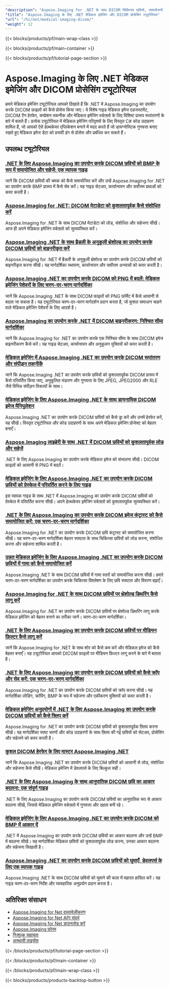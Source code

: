 ```yaml
---
"description": "Aspose.Imaging for .NET के साथ DICOM चिकित्सा छवियों, समायोजनों और विशेष चिकित्सा इमेजिंग कार्यों के प्रसंस्करण के लिए पूर्ण ट्यूटोरियल।"
"title": "Aspose.Imaging के लिए .NET मेडिकल इमेजिंग और DICOM प्रोसेसिंग ट्यूटोरियल"
"url": "/hi/net/medical-imaging-dicom/"
"weight": 12
---
```


{{< blocks/products/pf/main-wrap-class >}}

{{< blocks/products/pf/main-container >}}

{{< blocks/products/pf/tutorial-page-section >}}
# Aspose.Imaging के लिए .NET मेडिकल इमेजिंग और DICOM प्रोसेसिंग ट्यूटोरियल

हमारे मेडिकल इमेजिंग ट्यूटोरियल आपको दिखाते हैं कि .NET में Aspose.Imaging का उपयोग करके DICOM फ़ाइलों को कैसे प्रोसेस किया जाए। ये विशेष गाइड मेडिकल इमेज एडजस्टमेंट, DICOM टैग हेरफेर, कम्प्रेशन तकनीक और मेडिकल इमेजिंग वर्कफ़्लो के लिए विशिष्ट प्रारूप रूपांतरणों के बारे में बताते हैं। प्रत्येक ट्यूटोरियल में मेडिकल इमेजिंग परिदृश्यों के लिए विस्तृत C# कोड उदाहरण शामिल हैं, जो आपको ऐसे हेल्थकेयर एप्लिकेशन बनाने में मदद करते हैं जो डायग्नोस्टिक गुणवत्ता बनाए रखते हुए मेडिकल इमेज डेटा को प्रभावी ढंग से प्रोसेस और प्रबंधित कर सकते हैं।

## उपलब्ध ट्यूटोरियल

### [.NET के लिए Aspose.Imaging का उपयोग करके DICOM छवियों को BMP के रूप में समायोजित और सहेजें: एक व्यापक गाइड](./adjust-dicom-brightness-save-as-bmp-aspose-imaging-net/)
जानें कि DICOM छवियों की चमक को कैसे समायोजित करें और उन्हें Aspose.Imaging for .NET का उपयोग करके BMP प्रारूप में कैसे सेव करें। यह गाइड सेटअप, कार्यान्वयन और सर्वोत्तम प्रथाओं को कवर करती है।

### [Aspose.Imaging for .NET: DICOM मेटाडेटा को कुशलतापूर्वक कैसे संशोधित करें](./aspose-imaging-dotnet-modify-dicom-metadata/)
Aspose.Imaging for .NET के साथ DICOM मेटाडेटा को लोड, संशोधित और सहेजना सीखें। आज ही अपने मेडिकल इमेजिंग वर्कफ़्लो को सुव्यवस्थित करें।

### [Aspose.Imaging .NET के साथ ब्रैडली के अनुकूली थ्रेशोल्ड का उपयोग करके DICOM छवियों को बाइनरीकृत करें](./dicom-binarization-bradleys-adaptive-threshold-aspose-imaging-net/)
Aspose.Imaging for .NET में ब्रैडली के अनुकूली थ्रेशोल्ड का उपयोग करके DICOM छवियों को बाइनरीकृत करना सीखें। यह मार्गदर्शिका स्थापना, कार्यान्वयन और सर्वोत्तम अभ्यासों को कवर करती है।

### [Aspose.Imaging .NET का उपयोग करके DICOM को PNG में बदलें: मेडिकल इमेजिंग पेशेवरों के लिए चरण-दर-चरण मार्गदर्शिका](./convert-dicom-to-png-aspose-imaging-net-tutorial/)
जानें कि Aspose.Imaging .NET के साथ DICOM फ़ाइलों को PNG फ़ॉर्मेट में कैसे आसानी से बदला जा सकता है। यह ट्यूटोरियल चरण-दर-चरण मार्गदर्शन प्रदान करता है, जो कुशल समाधान चाहने वाले मेडिकल इमेजिंग पेशेवरों के लिए आदर्श है।

### [Aspose.Imaging का उपयोग करके .NET में DICOM बाइनरीकरण: निश्चित सीमा मार्गदर्शिका](./dicom-binarization-fixed-threshold-aspose-imaging-dotnet/)
जानें कि Aspose.Imaging for .NET का उपयोग करके एक निश्चित सीमा के साथ DICOM इमेज बाइनरीकरण कैसे करें। यह गाइड सेटअप, कार्यान्वयन और अनुकूलन युक्तियों को कवर करती है।

### [मेडिकल इमेजिंग में Aspose.Imaging .NET का उपयोग करके DICOM रूपांतरण और संपीड़न तकनीकें](./dicom-conversion-compression-aspose-imaging-dotnet/)
जानें कि Aspose.Imaging .NET का उपयोग करके छवियों को कुशलतापूर्वक DICOM प्रारूप में कैसे परिवर्तित किया जाए, अनुकूलित भंडारण और गुणवत्ता के लिए JPEG, JPEG2000 और RLE जैसे विभिन्न संपीड़न विकल्पों के साथ।

### [मेडिकल इमेजिंग के लिए Aspose.Imaging .NET के साथ डायनामिक DICOM इमेज मैनिपुलेशन](./dynamic-dicom-image-manipulation-aspose-imaging-net/)
Aspose.Imaging .NET का उपयोग करके DICOM छवियों को कैसे ड्रा करें और उनमें हेरफेर करें, यह सीखें। विस्तृत ट्यूटोरियल और कोड उदाहरणों के साथ अपने मेडिकल इमेजिंग प्रोजेक्ट को बेहतर बनाएँ।

### [Aspose.Imaging लाइब्रेरी के साथ .NET में DICOM छवियों को कुशलतापूर्वक लोड और सहेजें](./load-save-dicom-images-aspose-imaging-net/)
.NET के लिए Aspose.Imaging का उपयोग करके मेडिकल इमेज को संभालना सीखें। DICOM फ़ाइलों को आसानी से PNG में बदलें।

### [मेडिकल इमेजिंग के लिए Aspose.Imaging .NET का उपयोग करके DICOM छवियों को ग्रेस्केल में परिवर्तित करने के लिए गाइड](./convert-dicom-images-to-grayscale-using-aspose-imaging-net/)
इस व्यापक गाइड के साथ .NET में Aspose.Imaging का उपयोग करके DICOM छवियों को ग्रेस्केल में परिवर्तित करना सीखें। अपने हेल्थकेयर इमेजिंग वर्कफ़्लो को कुशलतापूर्वक सुव्यवस्थित करें।

### [.NET के लिए Aspose.Imaging का उपयोग करके DICOM इमेज कंट्रास्ट को कैसे समायोजित करें: एक चरण-दर-चरण मार्गदर्शिका](./adjust-dicom-image-contrast-aspose-imaging-net/)
Aspose.Imaging for .NET का उपयोग करके DICOM छवि कंट्रास्ट को समायोजित करना सीखें। यह चरण-दर-चरण मार्गदर्शिका बेहतर स्पष्टता के साथ चिकित्सा छवियों को लोड करना, संशोधित करना और सहेजना शामिल करती है।

### [उन्नत मेडिकल इमेजिंग के लिए Aspose.Imaging .NET का उपयोग करके DICOM छवियों में गामा को कैसे समायोजित करें](./adjust-gamma-dicom-aspose-imaging-dotnet/)
Aspose.Imaging .NET के साथ DICOM छवियों में गामा स्तरों को समायोजित करना सीखें। हमारे चरण-दर-चरण मार्गदर्शिका का उपयोग करके चिकित्सा विश्लेषण के लिए छवि स्पष्टता और विवरण बढ़ाएँ।

### [Aspose.Imaging for .NET के साथ DICOM छवियों पर थ्रेशोल्ड डिथरिंग कैसे लागू करें](./apply-threshold-dithering-dicom-images-aspose-imaging-net/)
Aspose.Imaging for .NET का उपयोग करके DICOM छवियों पर थ्रेशोल्ड डिथरिंग लागू करके मेडिकल इमेजिंग को बेहतर बनाने का तरीका जानें। चरण-दर-चरण मार्गदर्शिका।

### [.NET के लिए Aspose.Imaging का उपयोग करके DICOM छवियों पर मीडियन फ़िल्टर कैसे लागू करें](./apply-median-filter-dicom-image-aspose-imaging-net/)
जानें कि Aspose.Imaging for .NET के साथ शोर को कैसे कम करें और मेडिकल इमेज को कैसे बेहतर बनाएँ। यह ट्यूटोरियल आपको DICOM फ़ाइलों पर मीडियन फ़िल्टर लागू करने के बारे में बताता है।

### [.NET के लिए Aspose.Imaging का उपयोग करके DICOM छवियों को कैसे क्रॉप और सेव करें: एक चरण-दर-चरण मार्गदर्शिका](./crop-save-dicom-images-aspose-imaging-net/)
Aspose.Imaging for .NET का उपयोग करके DICOM छवियों को क्रॉप करना सीखें। यह मार्गदर्शिका लोडिंग, क्रॉपिंग, BMP के रूप में सहेजना और एकीकरण युक्तियों को कवर करती है।

### [मेडिकल इमेजिंग अनुप्रयोगों में .NET के लिए Aspose.Imaging का उपयोग करके DICOM छवियों को कैसे फ़्लिप करें](./flip-dicom-images-using-aspose-imaging-for-net/)
Aspose.Imaging for .NET का उपयोग करके DICOM छवियों को कुशलतापूर्वक फ़्लिप करना सीखें। यह मार्गदर्शिका स्पष्ट चरणों और कोड उदाहरणों के साथ फ़्लिप की गई छवियों को सेटअप, प्रोसेसिंग और सहेजने को कवर करती है।

### [कुशल DICOM हेरफेर के लिए मास्टर Aspose.Imaging .NET](./aspose-imaging-net-dicom-manipulation-guide/)
जानें कि Aspose.Imaging .NET का उपयोग करके DICOM छवियों को आसानी से लोड, संशोधित और सहेजना कैसे सीखें। मेडिकल इमेजिंग में डेवलपर्स के लिए बिल्कुल सही।

### [.NET के लिए Aspose.Imaging के साथ आनुपातिक DICOM छवि का आकार बदलना: एक संपूर्ण गाइड](./resize-dicom-images-proportionally-aspose-imaging-net/)
.NET के लिए Aspose.Imaging का उपयोग करके DICOM छवियों का आनुपातिक रूप से आकार बदलना सीखें, जिससे मेडिकल इमेजिंग वर्कफ़्लो में गुणवत्ता और दक्षता बनी रहे।

### [मेडिकल इमेजिंग के लिए Aspose.Imaging .NET का उपयोग करके DICOM को BMP में आकार दें](./resize-dicom-bmp-aspose-imaging-net/)
.NET में Aspose.Imaging का उपयोग करके DICOM छवियों का आकार बदलना और उन्हें BMP में बदलना सीखें। यह मार्गदर्शिका मेडिकल छवियों को कुशलतापूर्वक लोड करना, उनका आकार बदलना और सहेजना सिखाती है।

### [Aspose.Imaging .NET का उपयोग करके DICOM छवियों को घुमाएँ: डेवलपर्स के लिए एक व्यापक गाइड](./rotate-dicom-images-aspose-imaging-net/)
Aspose.Imaging .NET के साथ DICOM छवियों को घुमाने की कला में महारत हासिल करें। यह गाइड चरण-दर-चरण निर्देश और व्यावहारिक अनुप्रयोग प्रदान करता है।

## अतिरिक्त संसाधन

- [Aspose.Imaging for Net दस्तावेज़ीकरण](https://docs.aspose.com/imaging/net/)
- [Aspose.Imaging for Net API संदर्भ](https://reference.aspose.com/imaging/net/)
- [Aspose.Imaging for Net डाउनलोड करें](https://releases.aspose.com/imaging/net/)
- [Aspose.Imaging फ़ोरम](https://forum.aspose.com/c/imaging)
- [निःशुल्क सहायता](https://forum.aspose.com/)
- [अस्थायी लाइसेंस](https://purchase.aspose.com/temporary-license/)

{{< /blocks/products/pf/tutorial-page-section >}}

{{< /blocks/products/pf/main-container >}}

{{< /blocks/products/pf/main-wrap-class >}}

{{< blocks/products/products-backtop-button >}}